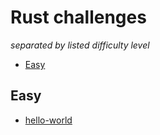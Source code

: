 # Rust challenges

_separated by listed difficulty level_

- [Easy](#easy)

## Easy

- [hello-world](./hello-world)
